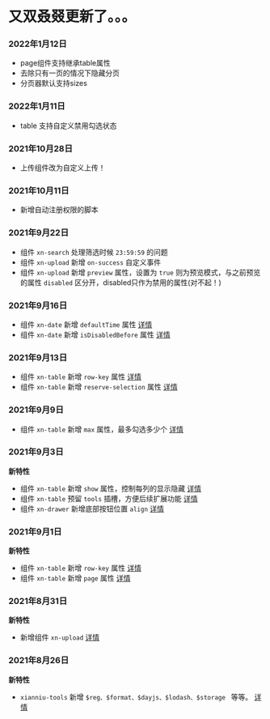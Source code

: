 

# 又双叒叕更新了。。。  <version></version>

### 2022年1月12日

- page组件支持继承table属性
- 去除只有一页的情况下隐藏分页
- 分页器默认支持sizes

### 2022年1月11日

- table 支持自定义禁用勾选状态

### 2021年10月28日

- 上传组件改为自定义上传！

### 2021年10月11日

- 新增自动注册权限的脚本

### 2021年9月22日

- 组件 `xn-search` 处理筛选时候 `23:59:59` 的问题
- 组件 `xn-upload` 新增 `on-success` 自定义事件
- 组件 `xn-upload` 新增 `preview` 属性，设置为 `true` 则为预览模式，与之前预览的属性 `disabled` 区分开，disabled只作为禁用的属性(对不起！)

### 2021年9月16日

- 组件 `xn-date` 新增 `defaultTime` 属性 [详情](/comps/date)
- 组件 `xn-date` 新增 `isDisabledBefore` 属性 [详情](/comps/date)

### 2021年9月13日

- 组件 `xn-table` 新增 `row-key` 属性 [详情](/comps/table)
- 组件 `xn-table` 新增 `reserve-selection` 属性 [详情](/comps/table)

### 2021年9月9日

- 组件 `xn-table` 新增 `max` 属性，最多勾选多少个 [详情](/comps/table)

### 2021年9月3日

**新特性**
- 组件 `xn-table` 新增 `show` 属性，控制每列的显示隐藏 [详情](/comps/table)
- 组件 `xn-table` 预留 `tools` 插槽，方便后续扩展功能 [详情](/comps/table)
- 组件 `xn-drawer` 新增底部按钮位置 `align`  [详情](/comps/drawer)

### 2021年9月1日

**新特性**
- 组件 `xn-table` 新增 `row-key` 属性 [详情](/comps/table)
- 组件 `xn-table` 新增 `page` 属性 [详情](/comps/table)

### 2021年8月31日

**新特性**
- 新增组件 `xn-upload` [详情](/comps/upload)

### 2021年8月26日

**新特性**
- `xianniu-tools` 新增 `$reg、$format、$dayjs、$lodash、$storage ` 等等。 [详情](/tools/)